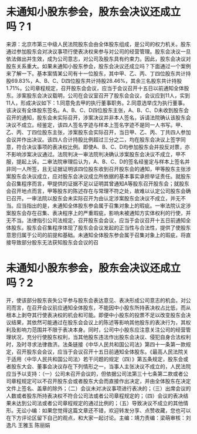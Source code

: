 # 未通知小股东参会，股东会决议还成立吗？1

来源：北京市第三中级人民法院股东会由全体股东组成，是公司的权力机关。股东通过参加股东会对决议事项行使表决权来参与对公司的经营管理。股东会决议一旦依法做出并生效，成为公司意志，对公司及股东具有约束力。因此，股东会决议对股东关系重大。如果未通知小股东参会，股东会决议还成立吗？下面通过一个案例来了解一下。基本案情某公司有十一位股东，其中甲、乙、丙、丁四位股东共计持股69.83%，A、B、C、D四位股东共计持股28.46%，其余三名股东共计持股1.71%。公司章程规定，召开股东会会议，应当于会议召开十五日以前通知全体股东。涉案股东会决议载明，公司在会议室召开了股东会会议，会议应到11人，实到11人，形成决议如下：1.同意免去甲的执行董事职务。2.同意选举戊为执行董事。该决议有全体股东签名。A、B、C、D四位股东主张，A、B、C、D未收到股东会召开的通知，股东会未实际召开，涉案决议并非本人签名，诉请法院确认该股东会决议不成立。经鉴定，该四人签名字迹与样本上签名字迹不是同一人书写。甲、乙、丙、丁四位股东主张，涉案股东会实际召开，当日甲、乙、丙、丁共四人参加会议并作出决议。该四人合计持股比例超过三分之二，均在股东会决议上签字同意，符合决议事项的表决权比例。即使A、B、C、D均参加股东会并投反对票，亦不影响涉案决议通过。法院判决一审法院判决确认涉案股东会决议不成立，甲不服，提起上诉。二审法院审理后认为，A、B、C、D的签名经鉴定与样本上签名并非同一人所签，且无证据证明该四位股东收到召开股东会的通知，甲等股东主张涉案股东会决议成立，应对股东会决议成立所依据的基本事实承担举证责任。就股东会召集程序而言，甲提供的证据不足以证明其曾通知A等股东召开股东会；就股东会召开地点而言，甲等股东的陈述存在与常理不符之处，故难以认定公司股东会确已召开。一审法院以股东会未实际召开为由认定涉案股东会决议不成立，并无不当。应当指出的是，未通知全体股东参会属于召集对象上的瑕疵。一审法院认定涉案股东会存在召集、表决程序上的严重瑕疵，影响未被通知方实体权利的行使，并无不当。法律指引公司法规定，召开股东会会议，应当于会议召开十五日前通知全体股东。股东会召集程序体现了股东会会议发起的正当性与合法性，提供了使股东意思归属于公司的前提和基础。未通知全体股东参会属于召集对象上的瑕疵，将直接导致部分股东无法获知股东会会议的召

# 未通知小股东参会，股东会决议还成立吗？2

开，使该部分股东丧失公平参与股东会表达意见、表决形成公司意志的机会。对公司而言，在召开会议前应通知全体股东，不能因中小股东所持表决权占比低，而从根本上剥夺其行使表决权的机会和可能。即便中小股东的投票不足以改变股东会决议结果，其依然可能通过在股东会会议上的陈述等影响其他股东的表决行为，其权利及影响力范围并不限于表决本身。同时，公司中小股东应注意关注公司的经营管理状况，充分行使股东权利，当其他股东违法作出股东会决议、侵犯自身合法权利时，及时寻求法律救济。法条链接《中华人民共和国公司法》第四十一条第一款规定，召开股东会会议，应当于会议召开十五日前通知全体股东。《最高人民法院关于适用〈中华人民共和国公司法〉若干问题的规定（四）》第五条规定，股东会或者股东大会、董事会决议存在下列情形之一，当事人主张决议不成立的，人民法院应当予以支持：（一）公司未召开会议的，但依据公司法第三十七条第二款或者公司章程规定可以不召开股东会或者股东大会而直接作出决定，并由全体股东在决定文件上签名、盖章的除外；（二）会议未对决议事项进行表决的；（三）出席会议的人数或者股东所持表决权不符合公司法或者公司章程规定的；（四）会议的表决结果未达到公司法或者公司章程规定的通过比例的；（五）导致决议不成立的其他情形。无讼小编：如果您觉得这篇文章还不错，欢迎转发分享、点赞收藏，您也可以在下方评论区留下自己的观点，和大家一起讨论。主编：靖力责编：梁萌审核：刘逸凡 王雅玉 陈丽娟

